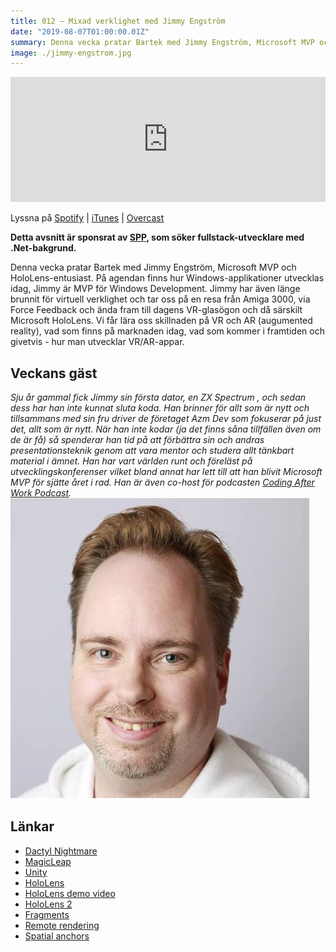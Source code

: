 ```yaml
---
title: 012 – Mixad verklighet med Jimmy Engström
date: "2019-08-07T01:00:00.01Z"
summary: Denna vecka pratar Bartek med Jimmy Engström, Microsoft MVP och HoloLens-entusiast. På agendan finns hur Windows-applikationer utvecklas idag, Jimmy är MVP för Windows Development. Jimmy har även länge brunnit för virtuell verklighet och tar oss på en resa från Amiga 3000, via Force Feedback och ända fram till dagens VR-glasögon och då särskilt Microsoft HoloLens. Vi får lära oss skillnaden på VR och AR (augumented reality), vad som finns på marknaden idag, vad som kommer i framtiden och givetvis - hur man utvecklar VR/AR-appar.
image: ./jimmy-engstrom.jpg
---
```


<iframe height="200px" width="100%" frameborder="no" scrolling="no" seamless src="https://player.simplecast.com/f578a29c-6617-4821-965f-e9ab63da4ed8?dark=false"></iframe>

Lyssna på [Spotify](https://open.spotify.com/episode/2sDeSunf2X2P5sSuKwmEm5) | [iTunes](https://podcasts.apple.com/se/podcast/012-djupdykning-i-hololens-med-jimmy-engstr%C3%B6m/id1455198510?i=1000446318566&l=en) | [Overcast](https://overcast.fm/+RBmkrOaPU)

**Detta avsnitt är sponsrat av [SPP](https://kompilator.se/spp), som söker fullstack-utvecklare med .Net-bakgrund.** 

Denna vecka pratar Bartek med Jimmy Engström, Microsoft MVP och HoloLens-entusiast. På agendan finns hur Windows-applikationer utvecklas idag, Jimmy är MVP för Windows Development. Jimmy har även länge brunnit för virtuell verklighet och tar oss på en resa från Amiga 3000, via Force Feedback och ända fram till dagens VR-glasögon och då särskilt Microsoft HoloLens. Vi får lära oss skillnaden på VR och AR (augumented reality), vad som finns på marknaden idag, vad som kommer i framtiden och givetvis - hur man utvecklar VR/AR-appar.

## Veckans gäst
_Sju år gammal fick Jimmy sin första dator, en ZX Spectrum , och sedan dess har han inte kunnat sluta koda. Han brinner för allt som är nytt och tillsammans med sin fru driver de företaget Azm Dev som fokuserar på just det, allt som är nytt. När han inte kodar (ja det finns såna tillfällen även om de är få) så spenderar han tid på att förbättra sin och andras presentationsteknik genom att vara mentor och studera allt tänkbart material i ämnet. Han har vart världen runt och föreläst på utvecklingskonferenser vilket bland annat har lett till att han blivit Microsoft MVP för sjätte året i rad. Han är även co-host för podcasten [Coding After Work Podcast](http://www.codingafterwork.se/)._
![Bild på Jimmy Engström](./jimmy-engstrom.jpg)


## Länkar
* [Dactyl Nightmare](https://www.youtube.com/watch?v=2Xj7qPEUEq0)
* [MagicLeap](https://www.magicleap.com/)
* [Unity](https://unity.com/)
* [HoloLens](https://www.microsoft.com/en-us/hololens/)
* [HoloLens demo video](https://www.youtube.com/watch?v=gC2b9qRsvvg)
* [HoloLens 2](https://www.youtube.com/watch?v=uIHPPtPBgHk)
* [Fragments](https://store.steampowered.com/app/864790/FragmentVR/)
* [Remote rendering](https://azure.microsoft.com/en-us/services/remote-rendering/)
* [Spatial anchors](https://azure.microsoft.com/en-us/services/spatial-anchors/)
